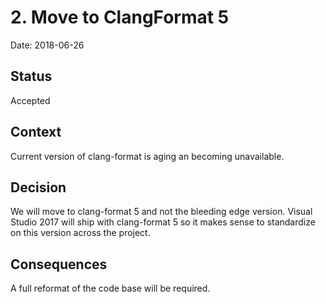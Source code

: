 # 2. Move to ClangFormat 5

Date: 2018-06-26

## Status

Accepted

## Context

Current version of clang-format is aging an becoming unavailable.

## Decision

We will move to clang-format 5 and not the bleeding edge version. Visual Studio 2017 will ship with clang-format 5 so it makes sense to standardize
on this version across the project.

## Consequences

A full reformat of the code base will be required.
